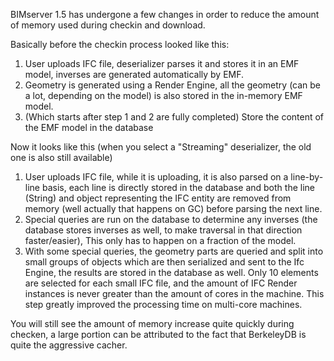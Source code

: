 BIMserver 1.5 has undergone a few changes in order to reduce the amount of memory used during checkin and download.

Basically before the checkin process looked like this:
1. User uploads IFC file, deserializer parses it and stores it in an EMF model, inverses are generated automatically by EMF.
2. Geometry is generated using a Render Engine, all the geometry (can be a lot, depending on the model) is also stored in the in-memory EMF model.
3. (Which starts after step 1 and 2 are fully completed) Store the content of the EMF model in the database

Now it looks like this (when you select a "Streaming" deserializer, the old one is also still available)
1. User uploads IFC file, while it is uploading, it is also parsed on a line-by-line basis, each line is directly stored in the database and both the line (String) and object representing the IFC entity are removed from memory (well actually that happens on GC) before parsing the next line.
2. Special queries are run on the database to determine any inverses (the database stores inverses as well, to make traversal in that direction faster/easier), This only has to happen on a fraction of the model.
3. With some special queries, the geometry parts are queried and split into small groups of objects which are then serialized and sent to the Ifc Engine, the results are stored in the database as well. Only 10 elements are selected for each small IFC file, and the amount of IFC Render instances is never greater than the amount of cores in the machine. This step greatly improved the processing time on multi-core machines.

You will still see the amount of memory increase quite quickly during checken, a large portion can be attributed to the fact that BerkeleyDB is quite the aggressive cacher.